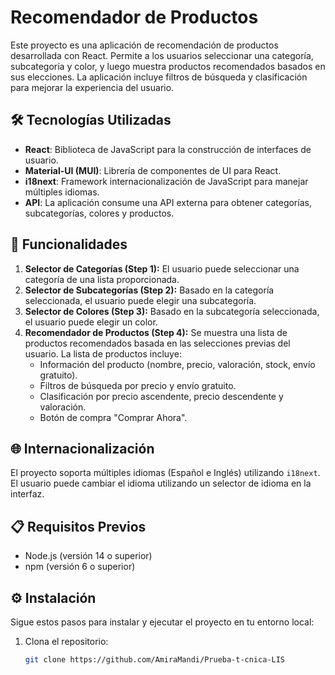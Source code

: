 # Recomendador de Productos

Este proyecto es una aplicación de recomendación de productos desarrollada con React. Permite a los usuarios seleccionar una categoría, subcategoría y color, y luego muestra productos recomendados basados en sus elecciones. La aplicación incluye filtros de búsqueda y clasificación para mejorar la experiencia del usuario.

## 🛠 Tecnologías Utilizadas

- **React**: Biblioteca de JavaScript para la construcción de interfaces de usuario.
- **Material-UI (MUI)**: Librería de componentes de UI para React.
- **i18next**: Framework internacionalización de JavaScript para manejar múltiples idiomas.
- **API**: La aplicación consume una API externa para obtener categorías, subcategorías, colores y productos.

## 🚀 Funcionalidades

1. **Selector de Categorías (Step 1):** El usuario puede seleccionar una categoría de una lista proporcionada.
2. **Selector de Subcategorías (Step 2):** Basado en la categoría seleccionada, el usuario puede elegir una subcategoría.
3. **Selector de Colores (Step 3):** Basado en la subcategoría seleccionada, el usuario puede elegir un color.
4. **Recomendador de Productos (Step 4):** Se muestra una lista de productos recomendados basada en las selecciones previas del usuario. La lista de productos incluye:
   - Información del producto (nombre, precio, valoración, stock, envío gratuito).
   - Filtros de búsqueda por precio y envío gratuito.
   - Clasificación por precio ascendente, precio descendente y valoración.
   - Botón de compra "Comprar Ahora".

## 🌐 Internacionalización

El proyecto soporta múltiples idiomas (Español e Inglés) utilizando `i18next`. El usuario puede cambiar el idioma utilizando un selector de idioma en la interfaz.

## 📋 Requisitos Previos

- Node.js (versión 14 o superior)
- npm (versión 6 o superior)

## ⚙️ Instalación

Sigue estos pasos para instalar y ejecutar el proyecto en tu entorno local:

1. Clona el repositorio:

   ```bash
   git clone https://github.com/AmiraMandi/Prueba-t-cnica-LIS
